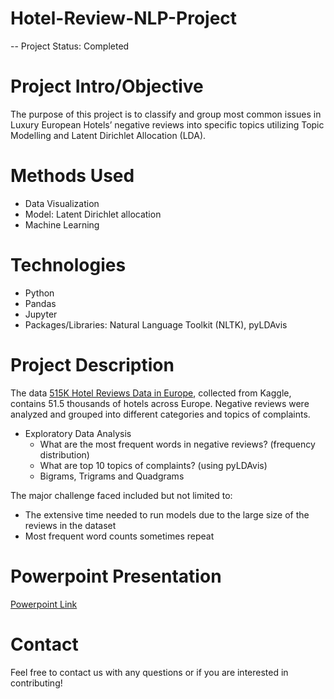 # Hotel-Review-NLP-Project

-- Project Status: Completed

# Project Intro/Objective
The purpose of this project is to classify and group most common issues in Luxury European Hotels’ negative reviews into specific topics utilizing Topic Modelling and Latent Dirichlet Allocation (LDA).

# Methods Used
* Data Visualization 
* Model: Latent Dirichlet allocation
* Machine Learning

# Technologies
* Python
* Pandas
* Jupyter
* Packages/Libraries: Natural Language Toolkit (NLTK), pyLDAvis

# Project Description
The data [515K Hotel Reviews Data in Europe](https://www.kaggle.com/jiashenliu/515k-hotel-reviews-data-in-europe), collected from Kaggle, contains 51.5 thousands of hotels across Europe. Negative reviews were analyzed and grouped into different categories and topics of complaints.

* Exploratory Data Analysis
  * What are the most frequent words in negative reviews? (frequency distribution)
  * What are top 10 topics of complaints? (using pyLDAvis)
  * Bigrams, Trigrams and Quadgrams

The major challenge faced included but not limited to:
* The extensive time needed to run models due to the large size of the reviews in the dataset
* Most frequent word counts sometimes repeat

# Powerpoint Presentation
[Powerpoint Link](https://docs.google.com/presentation/d/1Iak_j-nEEOkmIPocChHIGzL94Dr-h0wbEy9mmy0c67M/edit?usp=sharing)

# Contact
Feel free to contact us with any questions or if you are interested in contributing!
